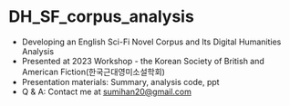 # DH_SF_corpus_analysis
- Developing an English Sci-Fi Novel Corpus and Its Digital Humanities Analysis
- Presented at 2023 Workshop - the Korean Society of British and American Fiction(한국근대영미소설학회)
- Presentation materials: Summary, analysis code, ppt
- Q & A: Contact me at sumihan20@gmail.com
